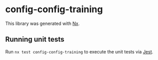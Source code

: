 # config-config-training

This library was generated with [Nx](https://nx.dev).

## Running unit tests

Run `nx test config-config-training` to execute the unit tests via [Jest](https://jestjs.io).
